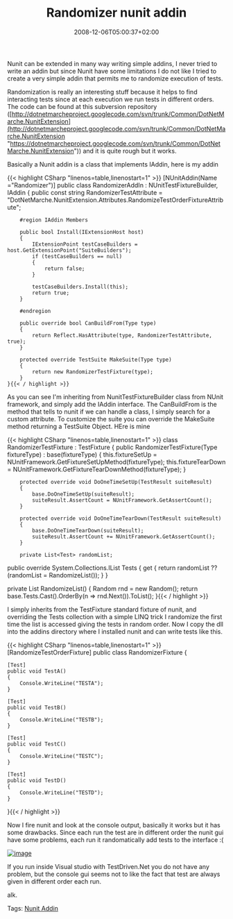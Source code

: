 ﻿---
title: "Randomizer nunit addin"
description: ""
date: 2008-12-06T05:00:37+02:00
draft: false
tags: [Testing]
categories: [Testing]
---
Nunit can be extended in many way writing simple addins, I never tried to write an addin but since Nunit have some limitations I do not like I tried to create a very simple addin that permits me to randomize execution of tests.

Randomization is really an interesting stuff because it helps to find interacting tests since at each execution we run tests in different orders. The code can be found at this subversion repository ([http://dotnetmarcheproject.googlecode.com/svn/trunk/Common/DotNetMarche.NunitExtension](http://dotnetmarcheproject.googlecode.com/svn/trunk/Common/DotNetMarche.NunitExtension "https://dotnetmarcheproject.googlecode.com/svn/trunk/Common/DotNetMarche.NunitExtension")) and it is quite rough but it works.

Basically a Nunit addin is a class that implements IAddin, here is my addin

{{< highlight CSharp "linenos=table,linenostart=1" >}}
    [NUnitAddin(Name ="Randomizer")]
    public class RandomizerAddIn : NUnitTestFixtureBuilder, IAddin 
    {
        public const string RandomizerTestAttribute = "DotNetMarche.NunitExtension.Attributes.RandomizeTestOrderFixtureAttribute";

        #region IAddin Members

        public bool Install(IExtensionHost host)
        {
            IExtensionPoint testCaseBuilders = host.GetExtensionPoint("SuiteBuilders");
            if (testCaseBuilders == null)
            {
                return false;
            }

            testCaseBuilders.Install(this);
            return true;
        }

        #endregion

        public override bool CanBuildFrom(Type type)
        {
            return Reflect.HasAttribute(type, RandomizerTestAttribute, true);
        }

        protected override TestSuite MakeSuite(Type type)
        {
            return new RandomizerTestFixture(type);
        }
    }{{< / highlight >}}

<!-- Code inserted with Steve Dunn's Windows Live Writer Code Formatter Plugin.  http://dunnhq.com -->

As you can see I'm inheriting from NunitTestFixtureBuilder class from NUnit framework, and simply add the IAddin interface. The CanBuildFrom is the method that tells to nunit if we can handle a class, I simply search for a custom attribute. To customize the suite you can override the MakeSuite method returning a TestSuite Object. HEre is mine

{{< highlight CSharp "linenos=table,linenostart=1" >}}
class RandomizerTestFixture : TestFixture
    {
        public RandomizerTestFixture(Type fixtureType)
            : base(fixtureType)
        {
            this.fixtureSetUp = NUnitFramework.GetFixtureSetUpMethod(fixtureType);
            this.fixtureTearDown = NUnitFramework.GetFixtureTearDownMethod(fixtureType);
        }

        protected override void DoOneTimeSetUp(TestResult suiteResult)
        {
            base.DoOneTimeSetUp(suiteResult);
            suiteResult.AssertCount = NUnitFramework.GetAssertCount(); 
        }

        protected override void DoOneTimeTearDown(TestResult suiteResult)
        {
            base.DoOneTimeTearDown(suiteResult);
            suiteResult.AssertCount += NUnitFramework.GetAssertCount();
        }

        private List<Test> randomList;

public override System.Collections.IList Tests
{
    get
    {
        return randomList ?? (randomList = RandomizeList()); 
    }
}

private List<Test> RandomizeList()
{
    Random rnd = new Random();
    return base.Tests.Cast<Test>().OrderBy(n => rnd.Next()).ToList();
}{{< / highlight >}}

<!-- Code inserted with Steve Dunn's Windows Live Writer Code Formatter Plugin.  http://dunnhq.com -->

I simply inherits from the TestFixture standard fixture of nunit, and overriding the Tests collection with a simple LINQ trick I randomize the first time the list is accessed giving the tests in random order. Now I copy the dll into the addins directory where I installed nunit and can write tests like this.

{{< highlight CSharp "linenos=table,linenostart=1" >}}
[RandomizeTestOrderFixture]
public class RandomizerFixture
{

    [Test]
    public void TestA()
    {
        Console.WriteLine("TESTA");
    }

    [Test]
    public void TestB()
    {
        Console.WriteLine("TESTB");
    }

    [Test]
    public void TestC()
    {
        Console.WriteLine("TESTC");
    }

    [Test]
    public void TestD()
    {
        Console.WriteLine("TESTD");
    }
}{{< / highlight >}}

<!-- Code inserted with Steve Dunn's Windows Live Writer Code Formatter Plugin.  http://dunnhq.com -->

Now I fire nunit and look at the console output, basically it works but it has some drawbacks. Since each run the test are in different order the nunit gui have some problems, each run it randomatically add tests to the interface :(

[![image](https://www.codewrecks.com/blog/wp-content/uploads/2008/12/image-thumb.png "image")](https://www.codewrecks.com/blog/wp-content/uploads/2008/12/image.png)

If you run inside Visual studio with TestDriven.Net you do not have any problem, but the console gui seems not to like the fact that test are always given in different order each run.

alk.

Tags: [Nunit Addin](http://technorati.com/tag/Nunit%20Addin)
